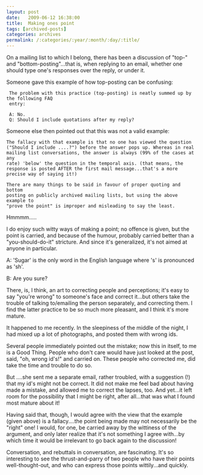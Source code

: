 ```yaml
---
layout: post
date:	2009-06-12 16:38:00
title:  Making ones point
tags: [archived-posts]
categories: archives
permalink: /:categories/:year/:month/:day/:title/
---
```

On a mailing list to which I belong, there has been a discussion of "top-" and "bottom-posting"...that is, when replying to an email, whether one should type one's responses over the reply, or under it.
    
Someone gave this example of how top-posting can be confusing:


     The problem with this practice (top-posting) is neatly summed up by the following FAQ
     entry:
    
     A: No.
     Q: Should I include quotations after my reply?


   
Someone else then pointed out that this was not a valid example:
    
    The fallacy with that example is that no one has viewed the question
    ("Should I include ....?") before the answer pops up. Whereas in real
    mailing list conversations, the answer is always (99% of the cases at any
    rate) 'below' the question in the temporal axis. (that means, the response is posted AFTER the first mail message...that's a more precise way of saying it!)

    There are many things to be said in favour of proper quoting and bottom
    posting on publicly archived mailing lists, but using the above example to
    "prove the point" is improper and misleading to say the least.




Hmmmm.....



I do enjoy such witty ways of making a point; no offence is given, but the point is carried, and because of the humour, probably carried better than a "you-should-do-it" stricture. And since it's generalized, it's not aimed at anyone in particular.

A: 'Sugar' is the only word in the English language where 's' is pronounced as 'sh'.

B:  Are you sure?


There, is, I think, an art to correcting people and perceptions; it's easy to say "you're wrong" to someone's face and correct it...but others take the trouble of talking to/emailing the person separately, and correcting them. I find the latter practice to be so much more pleasant, and I think it's more mature.

It happened to me recently. In the sleepiness of the middle of the night, I had mixed up a lot of photographs, and posted them with wrong ids.

Several people immediately pointed out the mistake; now this in itself, to me is a Good Thing. People who don't care would have just looked at the post, said, "oh, wrong id's!" and carried on. These people who corrected me, did take the time and trouble to do so.

But <LJ user="asakiyume">....she sent me a separate email, rather troubled, with a suggestion (!) that my id's might not be correct. It did not make me feel bad about having made a mistake, and allowed me to correct the lapses, too. And yet...it left room for the possibility that I might be right, after all...that was what I found most mature about it!

Having said that, though, I would agree with the view that the example (given above) is a fallacy....the point being made may not necessarily be the "right" one! I would, for one, be carried away by the wittiness of the argument, and only later realize that it's not something I agree with...by which time it would be irrelevant to go back again to the discussion!

Conversation, and rebuttals in conversation, are fascinating. It's so interesting to see the thrust-and-parry of two people who have their points well-thought-out, and who can express those points wittily...and quickly.
